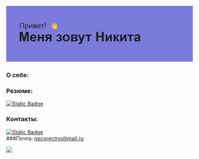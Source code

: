 ![A](https://github.com/NectarHeHe/NectarHeHe/blob/main/header.png)
### О себе:
### Резюме:
[![Static Badge](https://img.shields.io/badge/HexletCV-20B2AA)](https://cv.hexlet.io/ru/resumes/3265)
### Контакты:
[![Static Badge](https://img.shields.io/badge/telegram-20B2AA)](https://t.me/nectarrrr)\
###Почта:
necorectno@mail.ru




![](http://github-profile-summary-cards.vercel.app/api/cards/profile-details?username=NectarHeHe&theme=aura)
<!--
**NectarHeHe/NectarHeHe** is a ✨ _special_ ✨ repository because its `README.md` (this file) appears on your GitHub profile.

Here are some ideas to get you started:

- 🔭 I’m currently working on ...
- 🌱 I’m currently learning ...
- 👯 I’m looking to collaborate on ...
- 🤔 I’m looking for help with ...
- 💬 Ask me about ...
- 📫 How to reach me: ...
- 😄 Pronouns: ...
- ⚡ Fun fact: ...
-->
